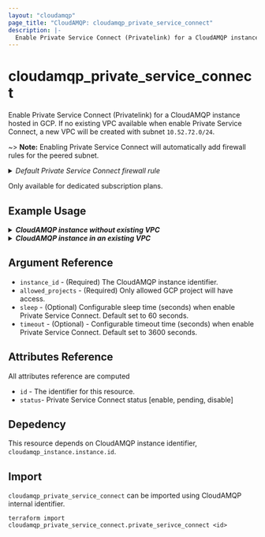 ```yaml
---
layout: "cloudamqp"
page_title: "CloudAMQP: cloudamqp_private_service_connect"
description: |-
  Enable Private Service Connect (Privatelink) for a CloudAMQP instance hosted in GCP.
---
```


# cloudamqp_private_service_connect

Enable Private Service Connect (Privatelink) for a CloudAMQP instance hosted in GCP. If no existing
VPC available when enable Private Service Connect, a new VPC will be created with subnet `10.52.72.0/24`.

~> **Note:** Enabling Private Service Connect will automatically add firewall rules for the peered subnet.
<details>
 <summary>
    <i>Default Private Service Connect firewall rule</i>
  </summary>
```hcl
rules {
  Description = "Private Service Connect"
  ip          = "10.0.0.0/24"
  ports       = []
  services    = ["AMQP", "AMQPS", "HTTPS", "STREAM", "STREAM_SSL", "STOMP", "STOMPS", "MQTT", "MQTTS"]
}
```
</details>


Only available for dedicated subscription plans.

## Example Usage

<details>
  <summary>
    <b>
      <i>CloudAMQP instance without existing VPC</i>
    </b>
  </summary>

```hcl
resource "cloudamqp_instance" "instance" {
  name   = "Instance 01"
  plan   = "bunny-1"
  region = "amazon-web-services::us-west-1"
  tags   = []
}

resource "cloudamqp_private_service_connect" "private_service_connect" {
  instance_id = cloudamqp_instance.instance.id
  allowed_project = [
    "<gcp-project-id>"
  ]
}
```
</details>

<details>
  <summary>
    <b>
      <i>CloudAMQP instance in an existing VPC</i>
    </b>
  </summary>

```hcl
resource "cloudamqp_vpc" "vpc" {
  name = "Standalone VPC"
  region = "amazon-web-services::us-west-1"
  subnet = "10.56.72.0/24"
  tags = []
}

resource "cloudamqp_instance" "instance" {
  name   = "Instance 01"
  plan   = "bunny-1"
  region = "amazon-web-services::us-west-1"
  tags   = []
  vpc_id = cloudamqp_vpc.vpc.id
  keep_associated_vpc = true
}

resource "cloudamqp_private_service_connect" "private_service_connect" {
  instance_id = cloudamqp_instance.instance.id
  allowed_projects = [
    "<gcp-project-id>"
  ]
}
```
</details>

## Argument Reference

* `instance_id` - (Required) The CloudAMQP instance identifier.
* `allowed_projects` - (Required) Only allowed GCP project will have access.
* `sleep` - (Optional) Configurable sleep time (seconds) when enable Private Service Connect. Default set to 60 seconds.
* `timeout` - (Optional) - Configurable timeout time (seconds) when enable Private Service Connect. Default set to 3600 seconds.

## Attributes Reference

All attributes reference are computed

* `id`  - The identifier for this resource.
* `status`- Private Service Connect status [enable, pending, disable]

## Depedency

This resource depends on CloudAMQP instance identifier, `cloudamqp_instance.instance.id`.

## Import

`cloudamqp_private_service_connect` can be imported using CloudAMQP internal identifier.

`terraform import cloudamqp_private_service_connect.private_serivce_connect <id>`
